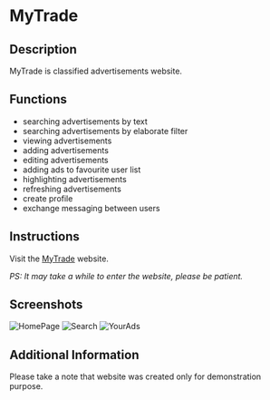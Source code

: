 # MyTrade 
## Description
MyTrade is classified advertisements website.

## Functions
- searching advertisements by text
- searching advertisements by elaborate filter
- viewing advertisements
- adding advertisements
- editing advertisements
- adding ads to favourite user list
- highlighting advertisements
- refreshing advertisements
- create profile
- exchange messaging between users

## Instructions 
Visit  the [MyTrade](https://mytrade-bmucha.herokuapp.com/) website.

*PS: It may take a while to enter the website, please be patient.*

## Screenshots
<img src="https://i.ibb.co/J7sjhs5/HomePage.jpg" alt="HomePage">
<img src="https://i.ibb.co/WtJ6Yh8/Search.jpg" alt="Search">
<img src="https://i.ibb.co/hBtJDTK/YourAds.jpg" alt="YourAds">

## Additional Information
Please take a note that website was created only for demonstration purpose.